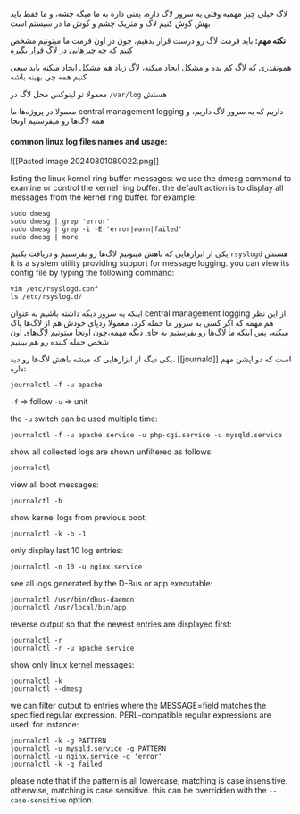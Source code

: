 لاگ خیلی چیز مهمیه
وقتی یه سرور لاگ داره، یعنی داره به ما میگه چشه، و ما فقط باید بهش گوش کنیم
لاگ و متریک چشم و گوش ما در سیستم است

**نکته مهم:** باید فرمت لاگ رو درست قرار بدهیم، چون در اون فرمت ما میتونیم مشخص کنیم که چه چیزهایی در لاگ قرار بگیره

همونقدری که لاگ کم بده و مشکل ایجاد میکنه، لاگ زیاد هم مشکل ایجاد میکنه
باید سعی کنیم همه چی بهینه باشه

معمولا تو لینوکس محل لاگ در `/var/log` هستش

معمولا در پروژه‌ها ما central management logging داریم که یه سرور لاگ داریم، و همه لاگ‌ها رو میفرستیم اونجا

#### common linux log files names and usage:

![[Pasted image 20240801080022.png]]


listing the linux kernel ring buffer messages:
we use the dmesg command to examine or control the kernel ring buffer. the default action is to display all messages from the kernel ring buffer. for example:
```
sudo dmesg
sudo dmesg | grep 'error'
sudo dmesg | grep -i -E 'error|warn|failed'
sudo dmesg | more
```


یکی از ابزارهایی که باهش میتونیم لاگ‌ها رو بفرستیم و دریافت بکنیم `rsyslogd` هستش
it is a system utility providing support for message logging.
you can view its config file by typing the following command:
```
vim /etc/rsyslogd.conf
ls /etc/rsyslog.d/
```


اینکه یه سرور دیگه داشته باشیم به عنوان central management logging از این نظر هم مهمه که اگر کسی به سرور ما حمله کرد، معمولا ردپای خودش هم از لاگ‌ها پاک میکنه، پس اینکه ما لاگ‌ها رو بفرستیم یه جای دیگه مهمه،‌چون اونجا میتونیم لاگ‌های اون شخص حمله کننده رو هم ببینیم

یکی دیگه از ابزارهایی که میشه باهش لاگ‌ها رو دید، [[journald]] است که دو اپشن مهم داره:
```
journalctl -f -u apache
```
`-f` => follow
`-u` => unit

the `-u` switch can be used multiple time:
```
journalctl -f -u apache.service -u php-cgi.service -u mysqld.service
```

show all collected logs are shown unfiltered as follows:
```
journalctl
```

view all boot messages:
```
journalctl -b
```

show kernel logs from previous boot:
```
journalctl -k -b -1
```

only display last 10 log entries:
```
journalctl -n 10 -u nginx.service
```

see all logs generated by the D-Bus or app executable:
```
journalctl /usr/bin/dbus-daemon
journalctl /usr/local/bin/app
```

reverse output so that the newest entries are displayed first:
```
journalctl -r
journalctl -r -u apache.service
```

show only linux kernel messages:
```
journalctl -k
journalctl --dmesg
```

we can filter output to entries where the MESSAGE=field matches the specified regular expression. PERL-compatible regular expressions are used. for instance:
```
journalctl -k -g PATTERN
journalctl -u mysqld.service -g PATTERN
journalctl -u nginx.service -g 'error'
journalctl -k -g failed
```
please note that if the pattern is all lowercase, matching is case insensitive. otherwise, matching is case sensitive. this can be overridden with the `--case-sensitive` option.